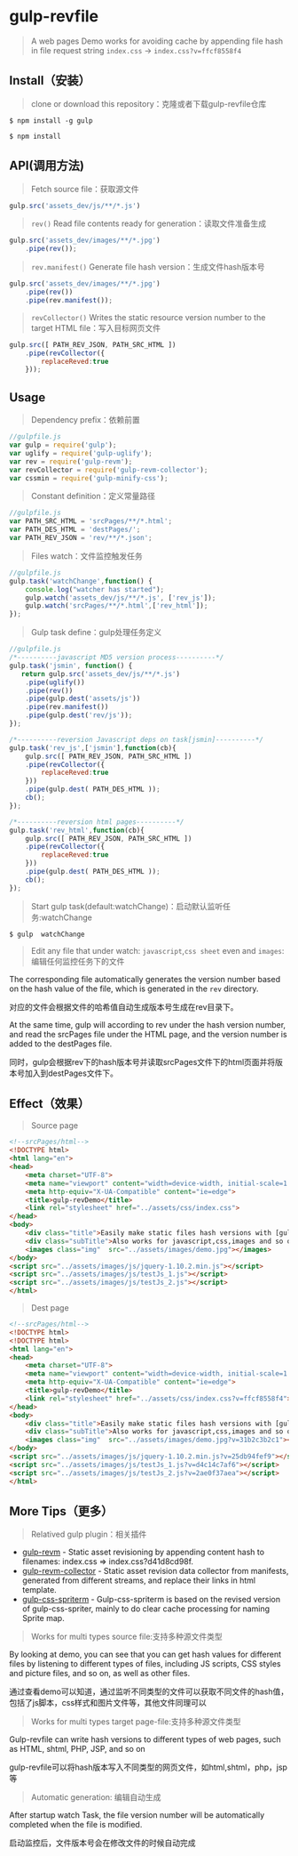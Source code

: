 # gulp-revfile

> A web pages Demo works for avoiding cache by appending file hash in file request string
> `index.css` → `index.css?v=ffcf8558f4`


## Install（安装）

>clone or download this repository：克隆或者下载gulp-revfile仓库
```
$ npm install -g gulp
```
```
$ npm install 
```

## API(调用方法)

> Fetch source file：获取源文件

```js
gulp.src('assets_dev/js/**/*.js')
```
> `rev()` Read file contents ready for generation：读取文件准备生成

```js
gulp.src('assets_dev/images/**/*.jpg')    
    .pipe(rev());
```

> `rev.manifest()` Generate file hash version：生成文件hash版本号

```js
gulp.src('assets_dev/images/**/*.jpg')    
    .pipe(rev())
	.pipe(rev.manifest());
```
> `revCollector()` Writes the static resource version number to the target HTML file：写入目标网页文件

```js
gulp.src([ PATH_REV_JSON, PATH_SRC_HTML ])
    .pipe(revCollector({
        replaceReved:true
    }));
```

## Usage

> Dependency prefix：依赖前置

```js
//gulpfile.js
var gulp = require('gulp');
var uglify = require('gulp-uglify');
var rev = require('gulp-revm');
var revCollector = require('gulp-revm-collector');
var cssmin = require('gulp-minify-css');
```

> Constant definition：定义常量路径

```js
//gulpfile.js
var PATH_SRC_HTML = 'srcPages/**/*.html';
var PATH_DES_HTML = 'destPages/';
var PATH_REV_JSON = 'rev/**/*.json';
```

> Files watch：文件监控触发任务

```js
//gulpfile.js
gulp.task('watchChange',function() {
    console.log("watcher has started");
    gulp.watch('assets_dev/js/**/*.js', ['rev_js']);
    gulp.watch('srcPages/**/*.html',['rev_html']);       
});
```

> Gulp task define：gulp处理任务定义

```js
//gulpfile.js
/*----------javascript MD5 version process----------*/
gulp.task('jsmin', function() {    
   return gulp.src('assets_dev/js/**/*.js')
    .pipe(uglify())
    .pipe(rev())
    .pipe(gulp.dest('assets/js')) 
    .pipe(rev.manifest())
    .pipe(gulp.dest('rev/js'));   
});

/*----------reversion Javascript deps on task[jsmin]----------*/
gulp.task('rev_js',['jsmin'],function(cb){
    gulp.src([ PATH_REV_JSON, PATH_SRC_HTML ])
    .pipe(revCollector({
        replaceReved:true
    }))
    .pipe(gulp.dest( PATH_DES_HTML ));
    cb();
});

/*----------reversion html pages----------*/
gulp.task('rev_html',function(cb){   
    gulp.src([ PATH_REV_JSON, PATH_SRC_HTML ])
    .pipe(revCollector({
        replaceReved:true
    }))
    .pipe(gulp.dest( PATH_DES_HTML ));
    cb();
});
```

> Start gulp task(default:watchChange)：启动默认监听任务:watchChange

```
$ gulp  watchChange
```
>Edit any file that under watch: `javascript`,`css sheet` even and `images`:编辑任何监控任务下的文件

The corresponding file automatically generates the version number based on the hash value of the file, which is generated in the `rev` directory.

对应的文件会根据文件的哈希值自动生成版本号生成在rev目录下。

At the same time, gulp will according to rev under the hash version number, and read the srcPages file under the HTML page, and the version number is added to the destPages file.

同时，gulp会根据rev下的hash版本号并读取srcPages文件下的html页面并将版本号加入到destPages文件下。

## Effect（效果）

> Source page 
```html
<!--srcPages/html-->
<!DOCTYPE html>
<html lang="en">
<head>
    <meta charset="UTF-8">
    <meta name="viewport" content="width=device-width, initial-scale=1.0">
    <meta http-equiv="X-UA-Compatible" content="ie=edge">
    <title>gulp-revDemo</title>
    <link rel="stylesheet" href="../assets/css/index.css">
</head>
<body>
    <div class="title">Easily make static files hash versions with [gulp-revm & gulp-revm-collector]:</div>
    <div class="subTitle">Also works for javascript,css,images and so on...</div>
    <images class="img"  src="../assets/images/demo.jpg"></images>
</body>
<script src="../assets/images/js/jquery-1.10.2.min.js"></script>
<script src="../assets/images/js/testJs_1.js"></script>
<script src="../assets/images/js/testJs_2.js"></script>
</html>
```
> Dest page 
```html
<!--srcPages/html-->
<!DOCTYPE html>
<!DOCTYPE html>
<html lang="en">
<head>
    <meta charset="UTF-8">
    <meta name="viewport" content="width=device-width, initial-scale=1.0">
    <meta http-equiv="X-UA-Compatible" content="ie=edge">
    <title>gulp-revDemo</title>
    <link rel="stylesheet" href="../assets/css/index.css?v=ffcf8558f4">
</head>
<body>
    <div class="title">Easily make static files hash versions with [gulp-revm & gulp-revm-collector]:</div>
    <div class="subTitle">Also works for javascript,css,images and so on...</div>
    <images class="img"  src="../assets/images/demo.jpg?v=31b2c3b2c1"></images>
</body>
<script src="../assets/images/js/jquery-1.10.2.min.js?v=25db94fef9"></script>
<script src="../assets/images/js/testJs_1.js?v=d4c14c7af6"></script>
<script src="../assets/images/js/testJs_2.js?v=2ae0f37aea"></script>
</html>
```

## More Tips（更多）

> Relatived gulp plugin：相关插件
- [gulp-revm](https://github.com/WeideMo/gulp-revm) - Static asset revisioning by appending content hash to filenames: index.css => index.css?d41d8cd98f.
- [gulp-revm-collector](https://github.com/WeideMo/gulp-revm-collector) - Static asset revision data collector from manifests, generated from different streams, and replace their links in html template.
- [gulp-css-spriterm](https://github.com/WeideMo/gulp-css-spriterm) - Gulp-css-spriterm is based on the revised version of gulp-css-spriter, mainly to do clear cache processing for naming Sprite map.

> Works for multi types source file:支持多种源文件类型

By looking at demo, you can see that you can get hash values for different files by listening to different types of files, including JS scripts, CSS styles and picture files, and so on, as well as other files.

通过查看demo可以知道，通过监听不同类型的文件可以获取不同文件的hash值，包括了js脚本，css样式和图片文件等，其他文件同理可以

> Works for multi types target page-file:支持多种源文件类型

Gulp-revfile can write hash versions to different types of web pages, such as HTML, shtml, PHP, JSP, and so on

gulp-revfile可以将hash版本写入不同类型的网页文件，如html,shtml，php，jsp等

>Automatic generation: 编辑自动生成

After startup watch Task, the file version number will be automatically completed when the file is modified.

启动监控后，文件版本号会在修改文件的时候自动完成
